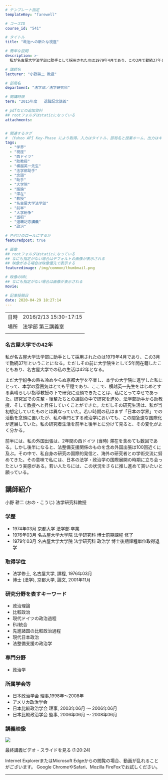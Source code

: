 ```yaml
---
# テンプレート指定
templateKey: "farewell"

# コースID
course_id: "541"

# タイトル
title: "政治への新たな視座"

# 簡単な説明
description: >-
  私が名古屋大学法学部に助手として採用されたのは1979年4月であり、この3月で勤続37年ということになる。ただしその前に大学院生として5年間在籍したこともあり、名古屋大学での私の生活は42年となる。まだ大学紛争の熱も冷めやらぬ京都大学を卒業し、本学の大学院に進学した私にとって、本学の雰囲気はとても平穏であり、ここで、横越英一先生をはじめとする素晴らしい指導教授の下で研究に没頭できたことは、 ....

# 講師名
lecturer: "小野耕二 教授"

# 部局名
department: "法学部／法学研究科"

# 開講時限
term: "2015年度	退職記念講義"

# pdfなどの追加資料
## rootフォルダはstaticになっている
attachments:


# 関連するタグ
# （Yahoo API Key-Phase により取得。入力はタイトル、部局名と授業ホーム、出力はキーフレーズ（tags））
tags:
  - "学界"
  - "視座"
  - "西ドイツ"
  - "助教授"
  - "横越英一先生"
  - "法学部助手"
  - "念頭"
  - "助手"
  - "大学院"
  - "議論"
  - "滞在"
  - "教授"
  - "名古屋大学法学部"
  - "前半"
  - "大学紛争"
  - "当初"
  - "退職記念講義"
  - "政治"

# 色付けのロールにするか
featuredpost: true

# 画像
## rootフォルダはstaticになっている
## なにも指定がない場合はデフォルトの画像が表示される
## 映像がある場合は映像優先で表示する
featuredimage: /img/common/thumbnail.png

# 映像のURL
## なにも指定がない場合は画像が表示される
movie: 

# 記事投稿日
date: 2020-04-29 18:27:14
---
```


|   |   |
|---|---|
| 日時 | 2016/2/13  15:30-17:15 |
| 場所 | 法学部 第三講義室 |
|   |   |


### 名古屋大学での42年

私が名古屋大学法学部に助手として採用されたのは1979年4月であり、この3月で勤続37年ということになる。ただしその前に大学院生として5年間在籍したこともあり、名古屋大学での私の生活は42年となる。

まだ大学紛争の熱も冷めやらぬ京都大学を卒業し、本学の大学院に進学した私にとって、本学の雰囲気はとても平穏であり、ここで、横越英一先生をはじめとする素晴らしい指導教授の下で研究に没頭できたことは、私にとって幸せであった。研究室での先輩・後輩たちとの議論の中で研究を進め、法学部助手から助教授、そして教授へと昇任していくことができた。ただしその研究生活は、私が当初想定していたものとは異なっていた。若い時期の私はまず「日本の学界」での活動を念頭に置いたが、私の専門とする政治学においても、この間急速な国際化が進展していた。私の研究者生活を前半と後半とに分けて見ると、その変化がよく分かる。

前半には、私の外国出張は、2年間の西ドイツ (当時) 滞在を含めても数回である。しかし後半になると、法整備支援関係のものを含め外国出張は100回近くに及ぶ。その中で、私自身の研究の国際的発信と、海外の研究者との学術交流に努めてきた。その意味で私には、日本の法学・政治学の国際展開の時期に立ち会ったという実感がある。若い人たちには、この状況をさらに推し進めて貰いたいと願っている。


## 講師紹介

小野 耕二 (おの・こうじ) 法学研究科教授

### 学歴

* 1974年03月 京都大学 法学部 卒業
* 1976年03月 名古屋大学大学院 法学研究科 博士前期課程 修了
* 1979年03月 名古屋大学大学院 法学研究科 政治学 博士後期課程単位取得退学

### 取得学位

* 法学修士, 名古屋大学, 課程, 1976年03月
* 博士 (法学), 京都大学, 論文, 2001年11月

### 研究分野を表すキーワード

* 政治理論
* 比較政治
* 現代ドイツの政治過程
* EU統合
* 先進諸国の比較政治過程
* 現代日本政治
* 法整備支援の政治学

### 専門分野

* 政治学

### 所属学会等

* 日本政治学会 理事,1998年〜2008年
* アメリカ政治学会
* 日本比較政治学会 理事, 2003年06月 ～ 2006年06月
* 日本比較政治学会 監事, 2006年06月 ～ 2008年06月


### 講義映像

[![](https://ocw.nagoya-u.jp/files/541/2838.jpg) ](https://nuvideo.media.nagoya-u.ac.jp/embed/cb904a5850a7065e48cc8cd25bee5c76dc052179)

最終講義ビデオ・スライドを見る  (1:20:24)

Internet ExplorerまたはMicrosoft Edgeからの閲覧の場合、動画が乱れることがございます。
Google ChromeやSafari、Mozilla FireFoxでお試しください。


-----